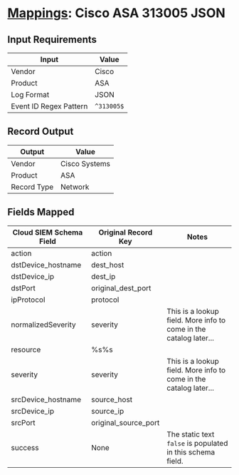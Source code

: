 # [Mappings](README.md): Cisco ASA 313005 JSON

## Input Requirements

|Input|Value|
|-----|-----|
|Vendor|Cisco|
|Product|ASA|
|Log Format|JSON|
|Event ID Regex Pattern|`^313005$`|

## Record Output

|Output|Value|
|------|-----|
|Vendor|Cisco Systems|
|Product|ASA|
|Record Type|Network|

## Fields Mapped

|Cloud SIEM Schema Field|Original Record Key|Notes|
|-----------------------|-------------------|-----|
|action|action||
|dstDevice_hostname|dest_host||
|dstDevice_ip|dest_ip||
|dstPort|original_dest_port||
|ipProtocol|protocol||
|normalizedSeverity|severity|This is a lookup field. More info to come in the catalog later...|
|resource|%s%s||
|severity|severity|This is a lookup field. More info to come in the catalog later...|
|srcDevice_hostname|source_host||
|srcDevice_ip|source_ip||
|srcPort|original_source_port||
|success|None|The static text `false` is populated in this schema field.|

